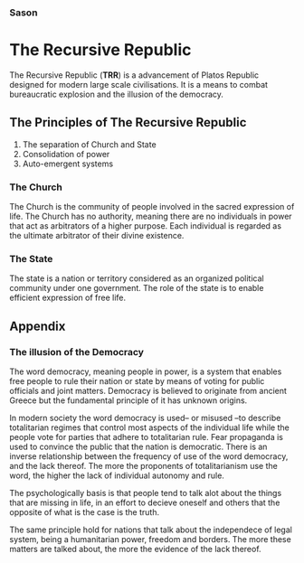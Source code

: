 ### Sason
# The Recursive Republic

The Recursive Republic (**TRR**) is a advancement of Platos Republic designed for modern large scale civilisations. It is a means to combat bureaucratic explosion and the illusion of the democracy.

## The Principles of The Recursive Republic

1. The separation of Church and State
2. Consolidation of power
3. Auto-emergent systems

### The Church
The Church is the community of people involved in the sacred expression of life. The Church has no authority, meaning there are no individuals in power that act as arbitrators of a higher purpose. Each individual is regarded as the ultimate arbitrator of their divine existence.

### The State
The state is a nation or territory considered as an organized political community under one government. The role of the state is to enable efficient expression of free life.

## Appendix

### The illusion of the Democracy

The word democracy, meaning people in power, is a system that enables free people to rule their nation or state by means of voting for public officials and joint matters. Democracy is believed to originate from ancient Greece but the fundamental principle of it has unknown origins.

In modern society the word democracy is used– or misused –to describe totalitarian regimes that control most aspects of the individual life while the people vote for parties that adhere to totalitarian rule. Fear propaganda is used to convince the public that the nation is democratic. There is an inverse relationship between the frequency of use of the word democracy, and the lack thereof. The more the proponents of totalitarianism use the word, the higher the lack of individual autonomy and rule.

The psychologically basis is that people tend to talk alot about the things that are missing in life, in an effort to decieve oneself and others that the opposite of what is the case is the truth.

The same principle hold for nations that talk about the independece of legal system, being a humanitarian power, freedom and borders. The more these matters are talked about, the more the evidence of the lack thereof. 






